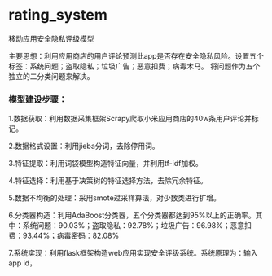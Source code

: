 # rating_system
移动应用安全隐私评级模型

主要思想：利用应用商店的用户评论预测此app是否存在安全隐私风险。设置五个标签：系统问题；盗取隐私；垃圾广告；恶意扣费；病毒木马。
将问题作为五个独立的二分类问题来解决。

### 模型建设步骤：

1.数据获取：利用数据采集框架Scrapy爬取小米应用商店的40w条用户评论并标记。

2.数据格式设置：利用jieba分词，去除停用词。

3.特征提取：利用词袋模型构造特征向量，并利用tf-idf加权。

4.特征选择：利用基于决策树的特征选择方法，去除冗余特征。

5.数据不均衡的处理：采用smote过采样算法，对少数类进行扩增。

6.分类器构造：利用AdaBoost分类器，五个分类器都达到95%以上的正确率。其中：系统问题：90.03%；盗取隐私：92.78%；垃圾广告：96.98%；恶意扣费：93.44%；病毒密码：82.08%

7.系统实现：利用flask框架构造web应用实现安全评级系统。系统原理为：输入app id，
